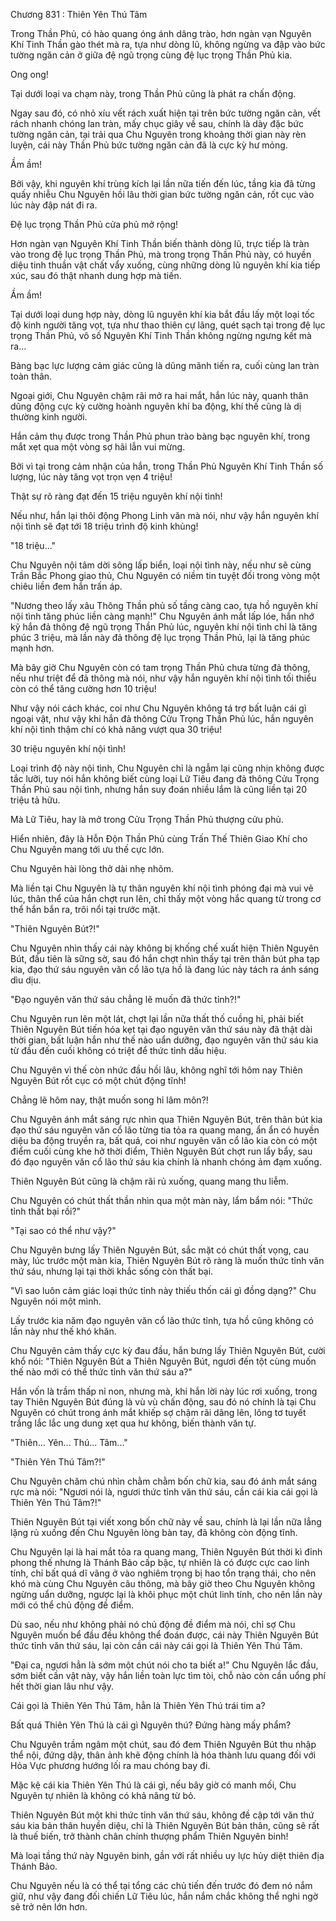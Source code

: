 




Chương 831 : Thiên Yên Thú Tâm


Trong Thần Phủ, có hào quang óng ánh dâng trào, hơn ngàn vạn Nguyên Khí Tinh Thần gào thét mà ra, tựa như dòng lũ, không ngừng va đập vào bức tường ngăn cản ở giữa đệ ngũ trọng cùng đệ lục trọng Thần Phủ kia.

Ong ong!

Tại dưới loại va chạm này, trong Thần Phủ cũng là phát ra chấn động.

Ngay sau đó, có nhỏ xíu vết rách xuất hiện tại trên bức tường ngăn cản, vết rách nhanh chóng lan tràn, mấy chục giây về sau, chính là dày đặc bức tường ngăn cản, tại trải qua Chu Nguyên trong khoảng thời gian này rèn luyện, cái này Thần Phủ bức tường ngăn cản đã là cực kỳ hư mỏng.

Ầm ầm!

Bởi vậy, khi nguyên khí trùng kích lại lần nữa tiến đến lúc, tầng kia đã từng quấy nhiễu Chu Nguyên hồi lâu thời gian bức tường ngăn cản, rốt cục vào lúc này đập nát đi ra.

Đệ lục trọng Thần Phủ cửa phủ mở rộng!

Hơn ngàn vạn Nguyên Khí Tinh Thần biến thành dòng lũ, trực tiếp là tràn vào trong đệ lục trọng Thần Phủ, mà trong trọng Thần Phủ này, có huyền diệu tinh thuần vật chất vẩy xuống, cùng những dòng lũ nguyên khí kia tiếp xúc, sau đó thật nhanh dung hợp mà tiến.

Ầm ầm!

Tại dưới loại dung hợp này, dòng lũ nguyên khí kia bắt đầu lấy một loại tốc độ kinh người tăng vọt, tựa như thao thiên cự lãng, quét sạch tại trong đệ lục trọng Thần Phủ, vô số Nguyên Khí Tinh Thần không ngừng ngưng kết mà ra...

Bàng bạc lực lượng cảm giác cũng là dũng mãnh tiến ra, cuối cùng lan tràn toàn thân.

Ngoại giới, Chu Nguyên chậm rãi mở ra hai mắt, hắn lúc này, quanh thân dũng động cực kỳ cường hoành nguyên khí ba động, khí thế cũng là dị thường kinh người.

Hắn cảm thụ được trong Thần Phủ phun trào bàng bạc nguyên khí, trong mắt xẹt qua một vòng sợ hãi lẫn vui mừng.

Bởi vì tại trong cảm nhận của hắn, trong Thần Phủ Nguyên Khí Tinh Thần số lượng, lúc này tăng vọt trọn vẹn 4 triệu!

Thật sự rõ ràng đạt đến 15 triệu nguyên khí nội tình!

Nếu như, hắn lại thôi động Phong Linh văn mà nói, như vậy hắn nguyên khí nội tình sẽ đạt tới 18 triệu trình độ kinh khủng!

"18 triệu..."

Chu Nguyên nội tâm dời sông lấp biển, loại nội tình này, nếu như sẽ cùng Trần Bắc Phong giao thủ, Chu Nguyên có niềm tin tuyệt đối trong vòng một chiêu liền đem hắn trấn áp.

"Nương theo lấy xâu Thông Thần phủ số tầng càng cao, tựa hồ nguyên khí nội tình tăng phúc liền càng mạnh!" Chu Nguyên ánh mắt lấp lóe, hắn nhớ kỹ hắn đả thông đệ ngũ trọng Thần Phủ lúc, nguyên khí nội tình chỉ là tăng phúc 3 triệu, mà lần này đả thông đệ lục trọng Thần Phủ, lại là tăng phúc mạnh hơn.

Mà bây giờ Chu Nguyên còn có tam trọng Thần Phủ chưa từng đả thông, nếu như triệt để đả thông mà nói, như vậy hắn nguyên khí nội tình tối thiểu còn có thể tăng cường hơn 10 triệu!

Như vậy nói cách khác, coi như Chu Nguyên không tá trợ bất luận cái gì ngoại vật, như vậy khi hắn đả thông Cửu Trọng Thần Phủ lúc, hắn nguyên khí nội tình thậm chí có khả năng vượt qua 30 triệu!

30 triệu nguyên khí nội tình!

Loại trình độ này nội tình, Chu Nguyên chỉ là ngẫm lại cũng nhịn không được tắc lưỡi, tuy nói hắn không biết cùng loại Lữ Tiêu đang đả thông Cửu Trọng Thần Phủ sau nội tình, nhưng hắn suy đoán nhiều lắm là cũng liền tại 20 triệu tả hữu.

Mà Lữ Tiêu, hay là mở trong Cửu Trọng Thần Phủ thượng cửu phủ.

Hiển nhiên, đây là Hỗn Độn Thần Phủ cùng Trấn Thế Thiên Giao Khí cho Chu Nguyên mang tới ưu thế cực lớn.

Chu Nguyên hài lòng thở dài nhẹ nhõm.

Mà liền tại Chu Nguyên là tự thân nguyên khí nội tình phóng đại mà vui vẻ lúc, thân thể của hắn chợt run lên, chỉ thấy một vòng hắc quang từ trong cơ thể hắn bắn ra, trôi nổi tại trước mặt.

"Thiên Nguyên Bút?!"

Chu Nguyên nhìn thấy cái này không bị khống chế xuất hiện Thiên Nguyên Bút, đầu tiên là sững sờ, sau đó hắn chợt nhìn thấy tại trên thân bút pha tạp kia, đạo thứ sáu nguyên văn cổ lão tựa hồ là đang lúc này tách ra ánh sáng dìu dịu.

"Đạo nguyên văn thứ sáu chẳng lẽ muốn đã thức tỉnh?!"

Chu Nguyên run lên một lát, chợt lại lần nữa thất thố cuồng hỉ, phải biết Thiên Nguyên Bút tiến hóa kẹt tại đạo nguyên văn thứ sáu này đã thật dài thời gian, bất luận hắn như thế nào uẩn dưỡng, đạo nguyên văn thứ sáu kia từ đầu đến cuối không có triệt để thức tỉnh dấu hiệu.

Chu Nguyên vì thế còn nhức đầu hồi lâu, không nghĩ tới hôm nay Thiên Nguyên Bút rốt cục có một chút động tĩnh!

Chẳng lẽ hôm nay, thật muốn song hỉ lâm môn?!

Chu Nguyên ánh mắt sáng rực nhìn qua Thiên Nguyên Bút, trên thân bút kia đạo thứ sáu nguyên văn cổ lão từng tia tỏa ra quang mang, ẩn ẩn có huyền diệu ba động truyền ra, bất quá, coi như nguyên văn cổ lão kia còn có một điểm cuối cùng khe hở thời điểm, Thiên Nguyên Bút chợt run lẩy bẩy, sau đó đạo nguyên văn cổ lão thứ sáu kia chính là nhanh chóng ảm đạm xuống.

Thiên Nguyên Bút cũng là chậm rãi rủ xuống, quang mang thu liễm.

Chu Nguyên có chút thất thần nhìn qua một màn này, lẩm bẩm nói: "Thức tỉnh thất bại rồi?"

"Tại sao có thể như vậy?"

Chu Nguyên bưng lấy Thiên Nguyên Bút, sắc mặt có chút thất vọng, cau mày, lúc trước một màn kia, Thiên Nguyên Bút rõ ràng là muốn thức tỉnh văn thứ sáu, nhưng lại tại thời khắc sống còn thất bại.

"Vì sao luôn cảm giác loại thức tỉnh này thiếu thốn cái gì đồng dạng?" Chu Nguyên nói một mình.

Lấy trước kia năm đạo nguyên văn cổ lão thức tỉnh, tựa hồ cũng không có lần này như thế khó khăn.

Chu Nguyên cảm thấy cực kỳ đau đầu, hắn bưng lấy Thiên Nguyên Bút, cười khổ nói: "Thiên Nguyên Bút a Thiên Nguyên Bút, ngươi đến tột cùng muốn thế nào mới có thể thức tỉnh văn thứ sáu a?"

Hắn vốn là trầm thấp nỉ non, nhưng mà, khi hắn lời này lúc rơi xuống, trong tay Thiên Nguyên Bút đúng là vù vù chấn động, sau đó nó chính là tại Chu Nguyên có chút trong ánh mắt khiếp sợ chậm rãi dâng lên, lông tơ tuyết trắng lắc lắc ung dung xẹt qua hư không, biến thành văn tự.

"Thiên... Yên... Thú... Tâm..."

"Thiên Yên Thú Tâm?!"

Chu Nguyên chăm chú nhìn chằm chằm bốn chữ kia, sau đó ánh mắt sáng rực mà nói: "Ngươi nói là, ngươi thức tỉnh văn thứ sáu, cần cái kia cái gọi là Thiên Yên Thú Tâm?!"

Thiên Nguyên Bút tại viết xong bốn chữ này về sau, chính là lại lần nữa lẳng lặng rủ xuống đến Chu Nguyên lòng bàn tay, đã không còn động tĩnh.

Chu Nguyên lại là hai mắt tỏa ra quang mang, Thiên Nguyên Bút thời kì đỉnh phong thế nhưng là Thánh Bảo cấp bậc, tự nhiên là có được cực cao linh tính, chỉ bất quá dĩ vãng ở vào nghiêm trọng bị hao tổn trạng thái, cho nên khó mà cùng Chu Nguyên câu thông, mà bây giờ theo Chu Nguyên không ngừng uẩn dưỡng, ngược lại là khôi phục một chút linh tính, cho nên lần này mới có thể chủ động đề điểm.

Dù sao, nếu như không phải nó chủ động đề điểm mà nói, chỉ sợ Chu Nguyên muốn bể đầu đều không thể đoán được, cái này Thiên Nguyên Bút thức tỉnh văn thứ sáu, lại còn cần cái này cái gọi là Thiên Yên Thú Tâm.

"Đại ca, ngươi hẳn là sớm một chút nói cho ta biết a!" Chu Nguyên lắc đầu, sớm biết cần vật này, vậy hắn liền toàn lực tìm tòi, chỗ nào còn cần uổng phí hết thời gian lâu như vậy.

Cái gọi là Thiên Yên Thú Tâm, hẳn là Thiên Yên Thú trái tim a?

Bất quá Thiên Yên Thú là cái gì Nguyên thú? Đứng hàng mấy phẩm?

Chu Nguyên trầm ngâm một chút, sau đó đem Thiên Nguyên Bút thu nhập thể nội, đứng dậy, thân ảnh khẽ động chính là hóa thành lưu quang đối với Hỏa Vực phương hướng lối ra mau chóng bay đi.

Mặc kệ cái kia Thiên Yên Thú là cái gì, nếu bây giờ có manh mối, Chu Nguyên tự nhiên là không có khả năng từ bỏ.

Thiên Nguyên Bút một khi thức tỉnh văn thứ sáu, không đề cập tới văn thứ sáu kia bản thân huyền diệu, chỉ là Thiên Nguyên Bút bản thân, cũng sẽ rất là thuế biến, trở thành chân chính thượng phẩm Thiên Nguyên binh!

Mà loại tầng thứ này Nguyên binh, gần với rất nhiều uy lực hủy diệt thiên địa Thánh Bảo.

Chu Nguyên nếu là có thể tại tổng các chủ tiến đến trước đó đem nó nắm giữ, như vậy đang đối chiến Lữ Tiêu lúc, hắn nắm chắc không thể nghi ngờ sẽ trở nên lớn hơn.




